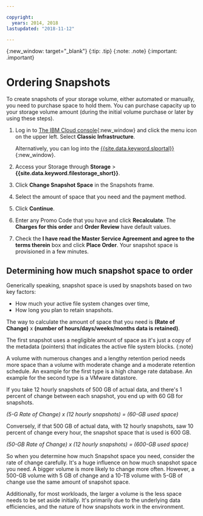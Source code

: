 ```yaml
---

copyright:
  years: 2014, 2018
lastupdated: "2018-11-12"

---
```

{:new_window: target="_blank"}
{:tip: .tip}
{:note: .note}
{:important: .important}

# Ordering Snapshots

To create snapshots of your storage volume, either automated or manually, you need to purchase space to hold them. You can purchase capacity up to your storage volume amount (during the initial volume purchase or later by using these steps).

1. Log in to [The IBM Cloud console](https://console.bluemix.net/catalog/){:new_window} and click the menu icon on the upper left. Select **Classic Infrastructure**.

   Alternatively, you can log into the [{{site.data.keyword.slportal}}](https://control.softlayer.com/){:new_window}.
2. Access your Storage through **Storage** > **{{site.data.keyword.filestorage_short}}**.
3. Click **Change Snapshot Space** in the Snapshots frame.
4. Select the amount of space that you need and the payment method.
5. Click **Continue**.
6. Enter any Promo Code that you have and click **Recalculate**. The **Charges for this order** and **Order Review** have default values.
7. Check the **I have read the Master Service Agreement and agree to the terms therein** box and click **Place Order**. Your snapshot space is provisioned in a few minutes.

## Determining how much snapshot space to order

Generically speaking, snapshot space is used by snapshots based on two key factors:
- How much your active file system changes over time,
- How long you plan to retain snapshots.  

The way to calculate the amount of space that you need is **(Rate of Change)** x **(number of hours/days/weeks/months data is retained)**.  

The first snapshot uses a negligible amount of space as it's just a copy of the metadata (pointers) that indicates the active file system blocks.
{:note}

A volume with numerous changes and a lengthy retention period needs more space than a volume with moderate change and a moderate retention schedule. An example for the first type is a high change rate database. An example for the second type is a VMware datastore.

If you take 12 hourly snapshots of 500 GB of actual data, and there's 1 percent of change between each snapshot, you end up with 60 GB for snapshots.

*(5-G Rate of Change) x (12 hourly snapshots) = (60-GB used space)*

Conversely, if that 500 GB of actual data, with 12 hourly snapshots, saw 10 percent of change every hour, the snapshot space that is used is 600 GB.

*(50-GB Rate of Change) x (12 hourly snapshots) = (600-GB used space)*

So when you determine how much Snapshot space you need, consider the rate of change carefully. It's a huge influence on how much snapshot space you need. A bigger volume is more likely to change more often. However, a 500-GB volume with 5 GB of change and a 10-TB volume with 5-GB of change use the same amount of snapshot space.

Additionally, for most workloads, the larger a volume is the less space needs to be set aside initially. It's primarily due to the underlying data efficiencies, and the nature of how snapshots work in the environment.
